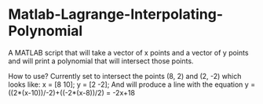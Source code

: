 # Matlab-Lagrange-Interpolating-Polynomial
A MATLAB script that will take a vector of x points and a vector of y points and will print a polynomial that will intersect those points.

How to use?
Currently set to intersect the points (8, 2) and (2, -2) which looks like:
x = [8 10];
y = [2 -2];
And will produce a line with the equation y = ((2*(x-10))/-2)+((-2*(x-8))/2) = -2x+18
